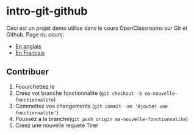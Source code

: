 # intro-git-github

Ceci est un projet demo utilise dans le cours OpenClassrooms sur Git et Github.
Page du cours:

* [En anglais](https://openclassrooms.com/courses/manage-your-code-with-git-and-github)
* [En Francais](https://openclassrooms.com/courses/gerer-son-code-avec-git-et-github)

## Contribuer

1. Foourchettez le
2. Creez vot branche fonctionnalite (`git checkout -b ma-nouvelle-fonctionnalite`)
3. Commettez vos changements (`git commit -am 'Ajouter une fonctionnalite'`)
4. Poussez a la branche(`git push origin ma-nouvelle-fonctionnalite`)
5. Creez une nouvelle requete Tirer
